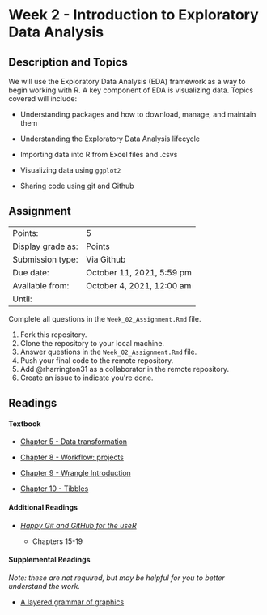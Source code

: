 # Week 2 - Introduction to Exploratory Data Analysis

## Description and Topics

We will use the Exploratory Data Analysis (EDA) framework as a way to begin working with R. A key component of EDA is visualizing data. Topics covered will include:

-   Understanding packages and how to download, manage, and maintain them 

-   Understanding the Exploratory Data Analysis lifecycle

-   Importing data into R from Excel files and .csvs

-   Visualizing data using `ggplot2`

-   Sharing code using git and Github

## Assignment

|                   |                           |
|-------------------|---------------------------|
| Points:           | 5                         |
| Display grade as: | Points                    |
| Submission type:  | Via Github                |
| Due date:         | October 11, 2021, 5:59 pm |
| Available from:   | October 4, 2021, 12:00 am |
| Until:            |                           |

Complete all questions in the `Week_02_Assignment.Rmd` file.

1.  Fork this repository.
2.  Clone the repository to your local machine.
3.  Answer questions in the `Week_02_Assignment.Rmd` file.
4.  Push your final code to the remote repository.
5.  Add \@rharrington31 as a collaborator in the remote repository.
6.  Create an issue to indicate you're done.

## Readings

#### Textbook

-   [Chapter 5 - Data transformation](https://r4ds.had.co.nz/transform.html)

-   [Chapter 8 - Workflow: projects](https://r4ds.had.co.nz/workflow-projects.html)

-   [Chapter 9 - Wrangle Introduction](https://r4ds.had.co.nz/wrangle-intro.html)

-   [Chapter 10 - Tibbles](https://r4ds.had.co.nz/tibbles.html)

#### Additional Readings

-   [*Happy Git and GitHub for the useR*](https://happygitwithr.com/)

    -   Chapters 15-19

#### Supplemental Readings

*Note: these are not required, but may be helpful for you to better understand the work.*

-   [A layered grammar of graphics](https://vita.had.co.nz/papers/layered-grammar.html)
